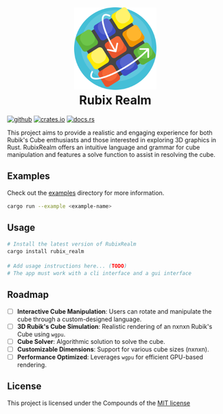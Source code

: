 <h1 align="center">
    <img src="assets/icons/rubik.png" alt="Rubic Cube" width="192">
    <div align="center">Rubix Realm</div>
</h1>

[<img alt="github" src="https://img.shields.io/badge/github-Yrrrrrf%2Frubix__realm-58A6FF?style=for-the-badge&logo=github" height="24">](https://github.com/Yrrrrrf/rubix_realm)
[<img alt="crates.io" src="https://img.shields.io/crates/v/rubix_realm.svg?style=for-the-badge&logo=rust" height="24">](https://crates.io/crates/rubix_realm)
[<img alt="docs.rs" src="https://img.shields.io/badge/docs.rs-rubix__realm-66c2a5?style=for-the-badge&labelColor=555555" height="24">](https://docs.rs/rubix_realm)

This project aims to provide a realistic and engaging experience for both Rubik's Cube enthusiasts and those interested in exploring 3D graphics in Rust. RubixRealm offers an intuitive language and grammar for cube manipulation and features a solve function to assist in resolving the cube.

## Examples

Check out the [examples](./examples) directory for more information.
```bash
cargo run --example <example-name>
```

## Usage

```bash
# Install the latest version of RubixRealm
cargo install rubix_realm

# Add usage instructions here... (TODO)
# The app must work with a cli interface and a gui interface
```

## Roadmap

- [ ] **Interactive Cube Manipulation**: Users can rotate and manipulate the cube through a custom-designed language.
- [ ] **3D Rubik's Cube Simulation**: Realistic rendering of an nxnxn Rubik's Cube using `wgpu`.
- [ ] **Cube Solver**: Algorithmic solution to solve the cube.
- [ ] **Customizable Dimensions**: Support for various cube sizes (nxnxn).
- [ ] **Performance Optimized**: Leverages `wgpu` for efficient GPU-based rendering.

## License

This project is licensed under the Compounds of the [MIT license](./LICENSE)
